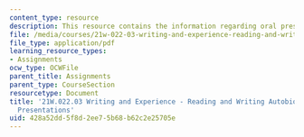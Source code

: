 ```yaml
---
content_type: resource
description: This resource contains the information regarding oral presentations.
file: /media/courses/21w-022-03-writing-and-experience-reading-and-writing-autobiography-spring-2014/428a52dd5f8d2ee75b68b62c2e25705e_MIT21W_022_03S14_OralPres.pdf
file_type: application/pdf
learning_resource_types:
- Assignments
ocw_type: OCWFile
parent_title: Assignments
parent_type: CourseSection
resourcetype: Document
title: '21W.022.03 Writing and Experience - Reading and Writing Autobiography: Oral
  Presentations'
uid: 428a52dd-5f8d-2ee7-5b68-b62c2e25705e
---
```

